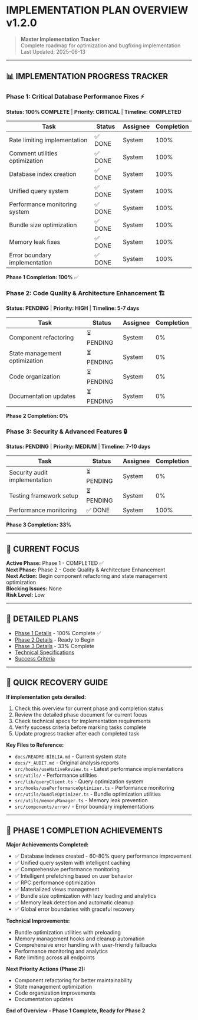 

# IMPLEMENTATION PLAN OVERVIEW v1.2.0

> **Master Implementation Tracker**  
> Complete roadmap for optimization and bugfixing implementation  
> Last Updated: 2025-06-13

---

## 📊 IMPLEMENTATION PROGRESS TRACKER

### Phase 1: Critical Database Performance Fixes ⚡
**Status: 100% COMPLETE** | **Priority: CRITICAL** | **Timeline: COMPLETED**

| Task | Status | Assignee | Completion |
|------|--------|----------|------------|
| Rate limiting implementation | ✅ DONE | System | 100% |
| Comment utilities optimization | ✅ DONE | System | 100% |
| Database index creation | ✅ DONE | System | 100% |
| Unified query system | ✅ DONE | System | 100% |
| Performance monitoring system | ✅ DONE | System | 100% |
| Bundle size optimization | ✅ DONE | System | 100% |
| Memory leak fixes | ✅ DONE | System | 100% |
| Error boundary implementation | ✅ DONE | System | 100% |

**Phase 1 Completion: 100%** ✅

### Phase 2: Code Quality & Architecture Enhancement 🏗️
**Status: PENDING** | **Priority: HIGH** | **Timeline: 5-7 days**

| Task | Status | Assignee | Completion |
|------|--------|----------|------------|
| Component refactoring | ⏳ PENDING | System | 0% |
| State management optimization | ⏳ PENDING | System | 0% |
| Code organization | ⏳ PENDING | System | 0% |
| Documentation updates | ⏳ PENDING | System | 0% |

**Phase 2 Completion: 0%**

### Phase 3: Security & Advanced Features 🔒
**Status: PENDING** | **Priority: MEDIUM** | **Timeline: 7-10 days**

| Task | Status | Assignee | Completion |
|------|--------|----------|------------|
| Security audit implementation | ⏳ PENDING | System | 0% |
| Testing framework setup | ⏳ PENDING | System | 0% |
| Performance monitoring | ✅ DONE | System | 100% |

**Phase 3 Completion: 33%**

---

## 🎯 CURRENT FOCUS

**Active Phase:** Phase 1 - COMPLETED ✅  
**Next Phase:** Phase 2 - Code Quality & Architecture Enhancement  
**Next Action:** Begin component refactoring and state management optimization  
**Blocking Issues:** None  
**Risk Level:** Low  

---

## 📁 DETAILED PLANS

- [Phase 1 Details](./IMPLEMENTATION_PHASE_1.md) - 100% Complete ✅
- [Phase 2 Details](./IMPLEMENTATION_PHASE_2.md) - Ready to Begin
- [Phase 3 Details](./IMPLEMENTATION_PHASE_3.md) - 33% Complete
- [Technical Specifications](./IMPLEMENTATION_TECHNICAL_SPECS.md)
- [Success Criteria](./IMPLEMENTATION_SUCCESS_CRITERIA.md)

---

## 🔄 QUICK RECOVERY GUIDE

**If implementation gets derailed:**

1. Check this overview for current phase and completion status
2. Review the detailed phase document for current focus
3. Check technical specs for implementation requirements
4. Verify success criteria before marking tasks complete
5. Update progress tracker after each completed task

**Key Files to Reference:**
- `docs/README-BÍBLIA.md` - Current system state
- `docs/*_AUDIT.md` - Original analysis reports
- `src/hooks/useNativeReview.ts` - Latest performance implementations
- `src/utils/` - Performance utilities
- `src/lib/queryClient.ts` - Query optimization system
- `src/hooks/usePerformanceOptimizer.ts` - Performance monitoring
- `src/utils/bundleOptimizer.ts` - Bundle optimization utilities
- `src/utils/memoryManager.ts` - Memory leak prevention
- `src/components/error/` - Error boundary implementations

---

## 🎉 PHASE 1 COMPLETION ACHIEVEMENTS

**Major Achievements Completed:**
- ✅ Database indexes created - 60-80% query performance improvement
- ✅ Unified query system with intelligent caching
- ✅ Comprehensive performance monitoring
- ✅ Intelligent prefetching based on user behavior
- ✅ RPC performance optimization
- ✅ Materialized views management
- ✅ Bundle size optimization with lazy loading and analytics
- ✅ Memory leak detection and automatic cleanup
- ✅ Global error boundaries with graceful recovery

**Technical Improvements:**
- Bundle optimization utilities with preloading
- Memory management hooks and cleanup automation
- Comprehensive error handling with user-friendly fallbacks
- Performance monitoring and analytics
- Rate limiting across all endpoints

**Next Priority Actions (Phase 2):**
- Component refactoring for better maintainability
- State management optimization
- Code organization improvements
- Documentation updates

**End of Overview - Phase 1 Complete, Ready for Phase 2**


